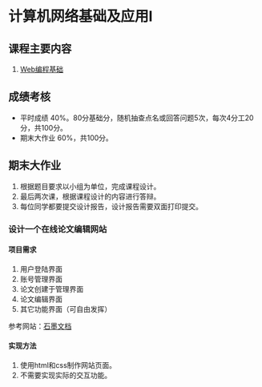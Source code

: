 # 计算机网络基础及应用Ⅰ

## 课程主要内容

1. [Web编程基础](https://hughxusu.github.io/lesson-web/#/)

## 成绩考核

* 平时成绩 40%。80分基础分，随机抽查点名或回答问题5次，每次4分工20分，共100分。
* 期末大作业 60%，共100分。

## 期末大作业

1. 根据题目要求以小组为单位，完成课程设计。
2. 最后两次课，根据课程设计的内容进行答辩。
3. 每位同学都要提交设计报告，设计报告需要双面打印提交。

### **设计一个在线论文编辑网站**

#### 项目需求

1. 用户登陆界面
2. 账号管理界面
3. 论文创建于管理界面
4. 论文编辑界面
5. 其它功能界面（可自由发挥）

参考网站：[石墨文档](https://shimo.im/)

#### 实现方法

1. 使用html和css制作网站页面。
2. 不需要实现实际的交互功能。

